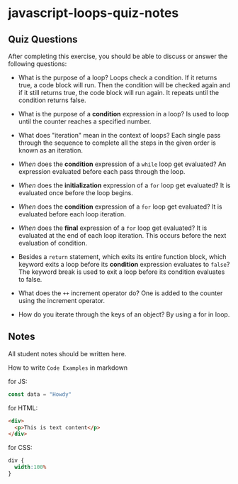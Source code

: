 # javascript-loops-quiz-notes

## Quiz Questions

After completing this exercise, you should be able to discuss or answer the following questions:

- What is the purpose of a loop?
Loops check a condition. If it returns true, a code block will run. Then the condition will be checked again and if it still returns true, the code block will run again. It repeats until the condition returns false.

- What is the purpose of a **condition** expression in a loop?
Is used to loop until the counter reaches a specified number.

- What does "iteration" mean in the context of loops?
Each single pass through the sequence to complete all the steps in the given order is known as an iteration.

- _When_ does the **condition** expression of a `while` loop get evaluated?
An expression evaluated before each pass through the loop.

- _When_ does the **initialization** expression of a `for` loop get evaluated?
It is evaluated once before the loop begins.

- _When_ does the **condition** expression of a `for` loop get evaluated?
It is evaluated before each loop iteration.

- _When_ does the **final** expression of a `for` loop get evaluated?
It is evaluated at the end of each loop iteration. This occurs before the next evaluation of condition.

- Besides a `return` statement, which exits its entire function block, which keyword exits a loop before its **condition** expression evaluates to `false`?
The keyword break is used to exit a loop before its condition evaluates to false.

- What does the `++` increment operator do?
One is added to the counter using the increment operator.

- How do you iterate through the keys of an object?
By using a for in loop.


## Notes

All student notes should be written here.


How to write `Code Examples` in markdown

for JS:
```javascript
const data = "Howdy"
```

for HTML:
```html
<div>
  <p>This is text content</p>
</div>
```

for CSS:
```css
div {
  width:100%
}
```
